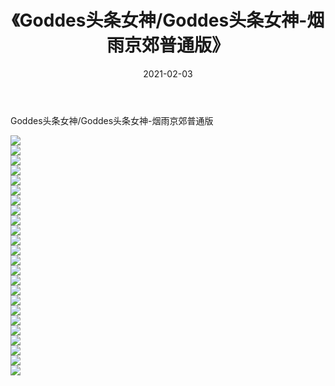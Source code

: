 ﻿---
layout: post
title:  《Goddes头条女神/Goddes头条女神-烟雨京郊普通版》
date:   2021-02-03
img: http://pic.660000.xyz/1:/网络美图/2021/Goddes头条女神/Goddes头条女神-烟雨京郊普通版/000.jpg
categories: [美女, 清纯, 唯美]
---

Goddes头条女神/Goddes头条女神-烟雨京郊普通版

 ![](http://pic.660000.xyz/1:/网络美图/2021/Goddes头条女神/Goddes头条女神-烟雨京郊普通版/001.jpg) <br>![](http://pic.660000.xyz/1:/网络美图/2021/Goddes头条女神/Goddes头条女神-烟雨京郊普通版/002.jpg) <br>![](http://pic.660000.xyz/1:/网络美图/2021/Goddes头条女神/Goddes头条女神-烟雨京郊普通版/003.jpg) <br>![](http://pic.660000.xyz/1:/网络美图/2021/Goddes头条女神/Goddes头条女神-烟雨京郊普通版/004.jpg) <br>![](http://pic.660000.xyz/1:/网络美图/2021/Goddes头条女神/Goddes头条女神-烟雨京郊普通版/005.jpg) <br>![](http://pic.660000.xyz/1:/网络美图/2021/Goddes头条女神/Goddes头条女神-烟雨京郊普通版/006.jpg) <br>![](http://pic.660000.xyz/1:/网络美图/2021/Goddes头条女神/Goddes头条女神-烟雨京郊普通版/007.jpg) <br>![](http://pic.660000.xyz/1:/网络美图/2021/Goddes头条女神/Goddes头条女神-烟雨京郊普通版/008.jpg) <br>![](http://pic.660000.xyz/1:/网络美图/2021/Goddes头条女神/Goddes头条女神-烟雨京郊普通版/009.jpg) <br>![](http://pic.660000.xyz/1:/网络美图/2021/Goddes头条女神/Goddes头条女神-烟雨京郊普通版/010.jpg) <br>![](http://pic.660000.xyz/1:/网络美图/2021/Goddes头条女神/Goddes头条女神-烟雨京郊普通版/011.jpg) <br>![](http://pic.660000.xyz/1:/网络美图/2021/Goddes头条女神/Goddes头条女神-烟雨京郊普通版/012.jpg) <br>![](http://pic.660000.xyz/1:/网络美图/2021/Goddes头条女神/Goddes头条女神-烟雨京郊普通版/013.jpg) <br>![](http://pic.660000.xyz/1:/网络美图/2021/Goddes头条女神/Goddes头条女神-烟雨京郊普通版/014.jpg) <br>![](http://pic.660000.xyz/1:/网络美图/2021/Goddes头条女神/Goddes头条女神-烟雨京郊普通版/015.jpg) <br>![](http://pic.660000.xyz/1:/网络美图/2021/Goddes头条女神/Goddes头条女神-烟雨京郊普通版/016.jpg) <br>![](http://pic.660000.xyz/1:/网络美图/2021/Goddes头条女神/Goddes头条女神-烟雨京郊普通版/017.jpg) <br>![](http://pic.660000.xyz/1:/网络美图/2021/Goddes头条女神/Goddes头条女神-烟雨京郊普通版/018.jpg) <br>![](http://pic.660000.xyz/1:/网络美图/2021/Goddes头条女神/Goddes头条女神-烟雨京郊普通版/019.jpg) <br>![](http://pic.660000.xyz/1:/网络美图/2021/Goddes头条女神/Goddes头条女神-烟雨京郊普通版/020.jpg) <br>![](http://pic.660000.xyz/1:/网络美图/2021/Goddes头条女神/Goddes头条女神-烟雨京郊普通版/021.jpg) <br>![](http://pic.660000.xyz/1:/网络美图/2021/Goddes头条女神/Goddes头条女神-烟雨京郊普通版/022.jpg) <br>![](http://pic.660000.xyz/1:/网络美图/2021/Goddes头条女神/Goddes头条女神-烟雨京郊普通版/023.jpg) <br>![](http://pic.660000.xyz/1:/网络美图/2021/Goddes头条女神/Goddes头条女神-烟雨京郊普通版/024.jpg) <br>
